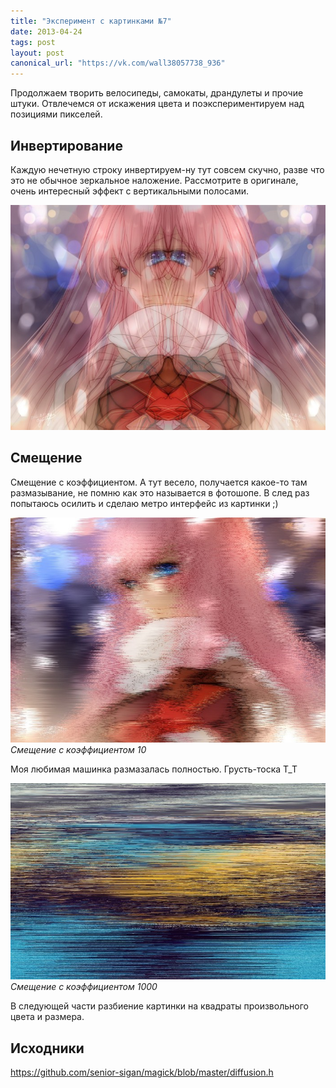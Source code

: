 ```yaml
---
title: "Эксперимент с картинками №7"
date: 2013-04-24
tags: post
layout: post
canonical_url: "https://vk.com/wall38057738_936"
---
```


Продолжаем творить велосипеды, самокаты, драндулеты и прочие штуки. Отвлечемся от искажения цвета и поэкспериментируем над позициями пикселей.

## Инвертирование

Каждую нечетную строку инвертируем-ну тут совсем скучно, разве что это не обычное зеркальное наложение. Рассмотрите в оригинале, очень интересный эффект с вертикальными полосами.

![Инвертированные картинки](/assets/imagemagick-experiments-7/ccvtxi3ffocfl2pohwx5.jpeg)

## Смещение

Смещение с коэффициентом. А тут весело, получается какое-то там размазывание, не помню как это называется в фотошопе.
В след раз попытаюсь осилить и сделаю метро интерфейс из картинки ;)

![Смещение с коэффициентом 10](/assets/imagemagick-experiments-7/5c1n02llufnre9puls8d.jpeg)
_Смещение с коэффициентом 10_

Моя любимая машинка размазалась полностью. Грусть-тоска T_T

![Смещение с коэффициентом 1000](/assets/imagemagick-experiments-7/mr1ez8uhj9gx3hlocz2w.jpeg)
_Смещение с коэффициентом 1000_

В следующей части разбиение картинки на квадраты произвольного цвета и размера.

## Исходники

https://github.com/senior-sigan/magick/blob/master/diffusion.h
